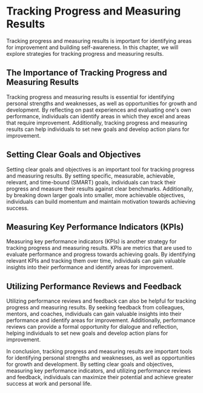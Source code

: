 Tracking Progress and Measuring Results
==================================================================================================

Tracking progress and measuring results is important for identifying areas for improvement and building self-awareness. In this chapter, we will explore strategies for tracking progress and measuring results.

The Importance of Tracking Progress and Measuring Results
---------------------------------------------------------

Tracking progress and measuring results is essential for identifying personal strengths and weaknesses, as well as opportunities for growth and development. By reflecting on past experiences and evaluating one's own performance, individuals can identify areas in which they excel and areas that require improvement. Additionally, tracking progress and measuring results can help individuals to set new goals and develop action plans for improvement.

Setting Clear Goals and Objectives
----------------------------------

Setting clear goals and objectives is an important tool for tracking progress and measuring results. By setting specific, measurable, achievable, relevant, and time-bound (SMART) goals, individuals can track their progress and measure their results against clear benchmarks. Additionally, by breaking down larger goals into smaller, more achievable objectives, individuals can build momentum and maintain motivation towards achieving success.

Measuring Key Performance Indicators (KPIs)
-------------------------------------------

Measuring key performance indicators (KPIs) is another strategy for tracking progress and measuring results. KPIs are metrics that are used to evaluate performance and progress towards achieving goals. By identifying relevant KPIs and tracking them over time, individuals can gain valuable insights into their performance and identify areas for improvement.

Utilizing Performance Reviews and Feedback
------------------------------------------

Utilizing performance reviews and feedback can also be helpful for tracking progress and measuring results. By seeking feedback from colleagues, mentors, and coaches, individuals can gain valuable insights into their performance and identify areas for improvement. Additionally, performance reviews can provide a formal opportunity for dialogue and reflection, helping individuals to set new goals and develop action plans for improvement.

In conclusion, tracking progress and measuring results are important tools for identifying personal strengths and weaknesses, as well as opportunities for growth and development. By setting clear goals and objectives, measuring key performance indicators, and utilizing performance reviews and feedback, individuals can maximize their potential and achieve greater success at work and personal life.
